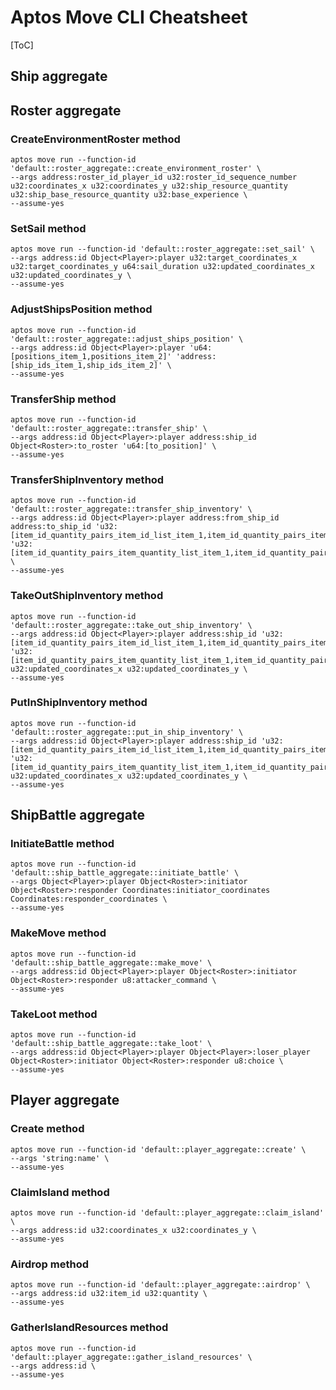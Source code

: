 # Aptos Move CLI Cheatsheet

[ToC]

## Ship aggregate

## Roster aggregate

### CreateEnvironmentRoster method

```shell
aptos move run --function-id 'default::roster_aggregate::create_environment_roster' \
--args address:roster_id_player_id u32:roster_id_sequence_number u32:coordinates_x u32:coordinates_y u32:ship_resource_quantity u32:ship_base_resource_quantity u32:base_experience \
--assume-yes
```

### SetSail method

```shell
aptos move run --function-id 'default::roster_aggregate::set_sail' \
--args address:id Object<Player>:player u32:target_coordinates_x u32:target_coordinates_y u64:sail_duration u32:updated_coordinates_x u32:updated_coordinates_y \
--assume-yes
```

### AdjustShipsPosition method

```shell
aptos move run --function-id 'default::roster_aggregate::adjust_ships_position' \
--args address:id Object<Player>:player 'u64:[positions_item_1,positions_item_2]' 'address:[ship_ids_item_1,ship_ids_item_2]' \
--assume-yes
```

### TransferShip method

```shell
aptos move run --function-id 'default::roster_aggregate::transfer_ship' \
--args address:id Object<Player>:player address:ship_id Object<Roster>:to_roster 'u64:[to_position]' \
--assume-yes
```

### TransferShipInventory method

```shell
aptos move run --function-id 'default::roster_aggregate::transfer_ship_inventory' \
--args address:id Object<Player>:player address:from_ship_id address:to_ship_id 'u32:[item_id_quantity_pairs_item_id_list_item_1,item_id_quantity_pairs_item_id_list_item_2]' 'u32:[item_id_quantity_pairs_item_quantity_list_item_1,item_id_quantity_pairs_item_quantity_list_item_2]' \
--assume-yes
```

### TakeOutShipInventory method

```shell
aptos move run --function-id 'default::roster_aggregate::take_out_ship_inventory' \
--args address:id Object<Player>:player address:ship_id 'u32:[item_id_quantity_pairs_item_id_list_item_1,item_id_quantity_pairs_item_id_list_item_2]' 'u32:[item_id_quantity_pairs_item_quantity_list_item_1,item_id_quantity_pairs_item_quantity_list_item_2]' u32:updated_coordinates_x u32:updated_coordinates_y \
--assume-yes
```

### PutInShipInventory method

```shell
aptos move run --function-id 'default::roster_aggregate::put_in_ship_inventory' \
--args address:id Object<Player>:player address:ship_id 'u32:[item_id_quantity_pairs_item_id_list_item_1,item_id_quantity_pairs_item_id_list_item_2]' 'u32:[item_id_quantity_pairs_item_quantity_list_item_1,item_id_quantity_pairs_item_quantity_list_item_2]' u32:updated_coordinates_x u32:updated_coordinates_y \
--assume-yes
```

## ShipBattle aggregate

### InitiateBattle method

```shell
aptos move run --function-id 'default::ship_battle_aggregate::initiate_battle' \
--args Object<Player>:player Object<Roster>:initiator Object<Roster>:responder Coordinates:initiator_coordinates Coordinates:responder_coordinates \
--assume-yes
```

### MakeMove method

```shell
aptos move run --function-id 'default::ship_battle_aggregate::make_move' \
--args address:id Object<Player>:player Object<Roster>:initiator Object<Roster>:responder u8:attacker_command \
--assume-yes
```

### TakeLoot method

```shell
aptos move run --function-id 'default::ship_battle_aggregate::take_loot' \
--args address:id Object<Player>:player Object<Player>:loser_player Object<Roster>:initiator Object<Roster>:responder u8:choice \
--assume-yes
```

## Player aggregate

### Create method

```shell
aptos move run --function-id 'default::player_aggregate::create' \
--args 'string:name' \
--assume-yes
```

### ClaimIsland method

```shell
aptos move run --function-id 'default::player_aggregate::claim_island' \
--args address:id u32:coordinates_x u32:coordinates_y \
--assume-yes
```

### Airdrop method

```shell
aptos move run --function-id 'default::player_aggregate::airdrop' \
--args address:id u32:item_id u32:quantity \
--assume-yes
```

### GatherIslandResources method

```shell
aptos move run --function-id 'default::player_aggregate::gather_island_resources' \
--args address:id \
--assume-yes
```

